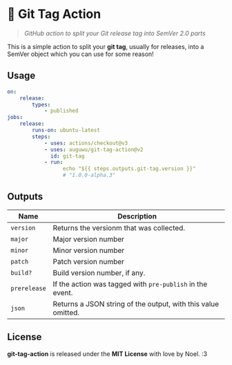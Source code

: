 # 🏏 Git Tag Action

> _GitHub action to split your Git release tag into SemVer 2.0 parts_

This is a simple action to split your **git tag**, usually for releases, into a SemVer object which you can use for some reason!

## Usage

```yml
on:
    release:
        types:
            - published
jobs:
    release:
        runs-on: ubuntu-latest
        steps:
            - uses: actions/checkout@v3
            - uses: auguwu/git-tag-action@v2
              id: git-tag
            - run:
                  echo "${{ steps.outputs.git-tag.version }}"
                  # "1.0.0-alpha.3"
```

## Outputs

| Name         | Description                                                   |
| ------------ | ------------------------------------------------------------- |
| `version`    | Returns the versionm that was collected.                      |
| `major`      | Major version number                                          |
| `minor`      | Minor version number                                          |
| `patch`      | Patch version number                                          |
| `build?`     | Build version number, if any.                                 |
| `prerelease` | If the action was tagged with `pre-publish` in the event.     |
| `json`       | Returns a JSON string of the output, with this value omitted. |

## License

**git-tag-action** is released under the **MIT License** with love by Noel. :3
